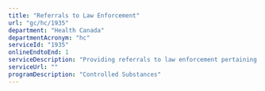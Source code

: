 ```yaml
---
title: "Referrals to Law Enforcement"
url: "gc/hc/1935"
department: "Health Canada"
departmentAcronym: "hc"
serviceId: "1935"
onlineEndtoEnd: 1
serviceDescription: "Providing referrals to law enforcement pertaining to regulated parties when criminal activity is suspected or detected. (CSCB)"
serviceUrl: ""
programDescription: "Controlled Substances"
---
```


